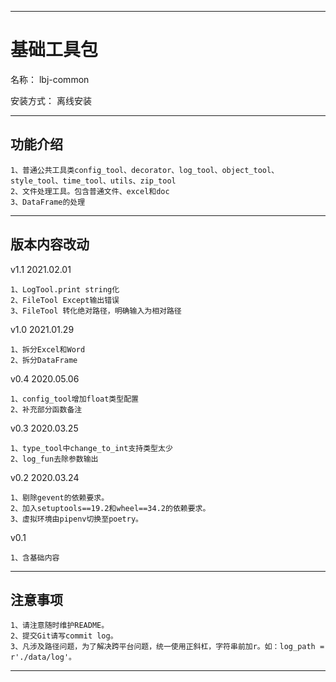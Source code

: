 ________________________________________________________________________________________________________________________
# 基础工具包

名称： lbj-common

安装方式：  离线安装

________________________________________________________________________________________________________________________
## 功能介绍
```
1、普通公共工具类config_tool、decorator、log_tool、object_tool、style_tool、time_tool、utils、zip_tool
2、文件处理工具。包含普通文件、excel和doc
3、DataFrame的处理
```

________________________________________________________________________________________________________________________
## 版本内容改动


v1.1    2021.02.01

    1、LogTool.print string化
    2、FileTool Except输出错误
    3、FileTool 转化绝对路径，明确输入为相对路径

v1.0    2021.01.29
```
1、拆分Excel和Word
2、拆分DataFrame
```


v0.4    2020.05.06
```
1、config_tool增加float类型配置
2、补充部分函数备注
```

v0.3    2020.03.25
```
1、type_tool中change_to_int支持类型太少
2、log_fun去除参数输出
```

v0.2    2020.03.24
```
1、剔除gevent的依赖要求。
2、加入setuptools==19.2和wheel==34.2的依赖要求。
3、虚拟环境由pipenv切换至poetry。
```

v0.1    
```
1、含基础内容
```
________________________________________________________________________________________________________________________
##  注意事项
```
1、请注意随时维护README。
2、提交Git请写commit log。
3、凡涉及路径问题，为了解决跨平台问题，统一使用正斜杠，字符串前加r。如：log_path = r'./data/log'。
```
________________________________________________________________________________________________________________________



